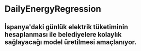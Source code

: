 # DailyEnergyRegression

## İspanya'daki günlük elektrik tüketiminin hesaplanması ile belediyelere kolaylık sağlayacağı model üretilmesi amaçlanıyor.
